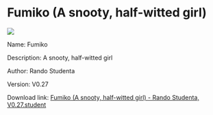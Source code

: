 # Fumiko (A snooty, half-witted girl)

<img src = "https://raw.githubusercontent.com/Arbiter1223/Koukou-Gurashi-Custom-Students/master/Students/Files/Fumiko%20(A%20snooty%2C%20half-witted%20girl).png">

Name: Fumiko

Description: A snooty, half-witted girl

Author: Rando Studenta

Version: V0.27

Download link: <a href="https://raw.githubusercontent.com/Arbiter1223/Koukou-Gurashi-Custom-Students/master/Students/Files/Fumiko%20(A%20snooty%2C%20half-witted%20girl)%20-%20Rando%20Studenta%2C%20V0.27.student">Fumiko (A snooty, half-witted girl) - Rando Studenta, V0.27.student</a>
